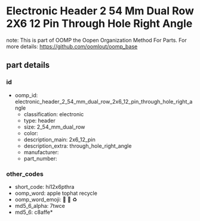 # Electronic Header 2 54 Mm Dual Row 2X6 12 Pin Through Hole Right Angle  

note: This is part of OOMP the Oopen Organization Method For Parts. For more details: https://github.com/oomlout/oomp_base

##  part details





### id
* oomp_id: electronic_header_2_54_mm_dual_row_2x6_12_pin_through_hole_right_angle
  * classification: electronic
  * type: header
  * size: 2_54_mm_dual_row
  * color: 
  * description_main: 2x6_12_pin
  * description_extra: through_hole_right_angle
  * manufacturer: 
  * part_number: 

### other_codes
* short_code: hi12x6pthra
* oomp_word: apple tophat recycle
* oomp_word_emoji: :apple: :tophat: :recycle:
* md5_6_alpha: 7twce
* md5_6: c8affe* 